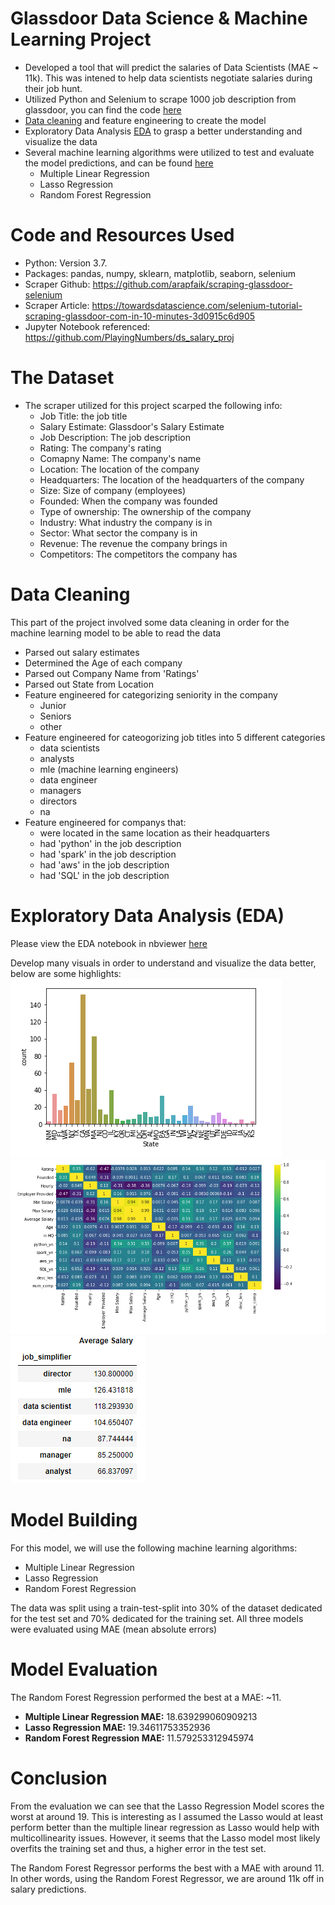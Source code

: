 # Glassdoor Data Science & Machine Learning Project
- Developed a tool that will predict the salaries of Data Scientists (MAE ~ 11k). This was intened to help data scientists negotiate salaries during their job hunt.
- Utilized Python and Selenium to scrape 1000 job description from glassdoor, you can find the code [here](https://github.com/jason-huynh83/Glassdoor_Salary_Predictions/blob/master/glassdoor_scraper.py)
- [Data cleaning](https://github.com/jason-huynh83/Glassdoor_Salary_Predictions/blob/master/data_cleaning.py) and feature engineering to create the model 
- Exploratory Data Analysis [EDA](https://github.com/jason-huynh83/Glassdoor_Salary_Predictions/blob/master/Exploratory%20Data%20Analysis.ipynb) to grasp a better understanding and visualize the data
- Several machine learning algorithms were utilized to test and evaluate the model predictions, and can be found [here](https://github.com/jason-huynh83/Glassdoor_Salary_Predictions/blob/master/Model%20Building.ipynb)
  - Multiple Linear Regression
  - Lasso Regression
  - Random Forest Regression
  
# Code and Resources Used
- Python: Version 3.7.
- Packages: pandas, numpy, sklearn, matplotlib, seaborn, selenium
- Scraper Github: https://github.com/arapfaik/scraping-glassdoor-selenium
- Scraper Article: https://towardsdatascience.com/selenium-tutorial-scraping-glassdoor-com-in-10-minutes-3d0915c6d905
- Jupyter Notebook referenced: https://github.com/PlayingNumbers/ds_salary_proj
  
# The Dataset
- The scraper utilized for this project scarped the following info:
  - Job Title: the job title
  - Salary Estimate: Glassdoor's Salary Estimate
  - Job Description: The job description
  - Rating: The company's rating
  - Comapny Name: The company's name
  - Location: The location of the company
  - Headquarters: The location of the headquarters of the company
  - Size: Size of company (employees)
  - Founded: When the company was founded
  - Type of ownership: The ownership of the company
  - Industry: What industry the company is in
  - Sector: What sector the company is in
  - Revenue: The revenue the company brings in
  - Competitors: The competitors the company has

# Data Cleaning
This part of the project involved some data cleaning in order for the machine learning model to be able to read the data
- Parsed out salary estimates
- Determined the Age of each company
- Parsed out Company Name from 'Ratings'
- Parsed out State from Location
- Feature engineered for categorizing seniority in the company
  - Junior
  - Seniors
  - other
- Feature engineered for cateogorizing job titles into 5 different categories
  - data scientists
  - analysts
  - mle (machine learning engineers)
  - data engineer
  - managers
  - directors
  - na
- Feature engineered for companys that:
  - were located in the same location as their headquarters
  - had 'python' in the job description
  - had 'spark' in the job description
  - had 'aws' in the job description
  - had 'SQL' in the job description
  
# Exploratory Data Analysis (EDA)
Please view the EDA notebook in nbviewer [here](https://nbviewer.jupyter.org/github/jason-huynh83/Glassdoor_Salary_Predictions/blob/master/Exploratory%20Data%20Analysis.ipynb)

Develop many visuals in order to understand and visualize the data better, below are some highlights:
![](Images/EDA.png) ![](Images/heatmap.png)
![](Images/pivot_table.png)

# Model Building 
For this model, we will use the following machine learning algorithms:
- Multiple Linear Regression
- Lasso Regression
- Random Forest Regression

The data was split using a train-test-split into 30% of the dataset dedicated for the test set and 70% dedicated for the training set. All three models were evaluated using MAE (mean absolute errors)

# Model Evaluation
The Random Forest Regression performed the best at a MAE: ~11.
- **Multiple Linear Regression MAE:**  18.639299060909213
- **Lasso Regression MAE:**  19.34611753352936
- **Random Forest Regression MAE:**  11.579253312945974

# Conclusion
From the evaluation we can see that the Lasso Regression Model scores the worst at around 19. This is interesting as I assumed the Lasso would at least perform better than the multiple linear regression as Lasso would help with multicollinearity issues. However, it seems that the Lasso model most likely overfits the training set and thus, a higher error in the test set.

The Random Forest Regressor performs the best with a MAE with around 11. In other words, using the Random Forest Regressor, we are around 11k off in salary predictions.



